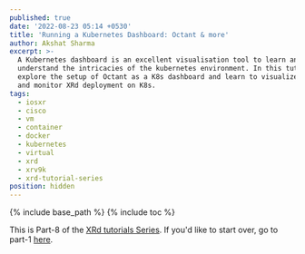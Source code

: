 ```yaml
---
published: true
date: '2022-08-23 05:14 +0530'
title: 'Running a Kubernetes Dashboard: Octant & more'
author: Akshat Sharma
excerpt: >-
  A Kubernetes dashboard is an excellent visualisation tool to learn and
  understand the intricacies of the kubernetes environment. In this tutorial we
  explore the setup of Octant as a K8s dashboard and learn to visualize, deploy
  and monitor XRd deployment on K8s.
tags:
  - iosxr
  - cisco
  - vm
  - container
  - docker
  - kubernetes
  - virtual
  - xrd
  - xrv9k
  - xrd-tutorial-series
position: hidden
---
```


{% include base_path %}
{% include toc %}


This is Part-8 of the [XRd tutorials Series]({{base_path}}/tags/#xrd-tutorial-series). If you'd like to start over, go to part-1 [here](2022-08-22-xrd-images-where-can-one-get-them).
